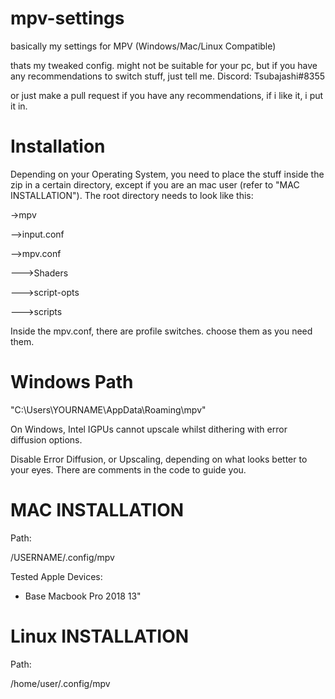 # mpv-settings
basically my settings for MPV (Windows/Mac/Linux Compatible)

thats my tweaked config.
might not be suitable for your pc, but if you have any recommendations to switch stuff, just tell me.
Discord: Tsubajashi#8355

or just make a pull request if you have any recommendations, if i like it, i put it in.

# Installation
Depending on your Operating System, you need to place the stuff inside the zip in a certain directory, except if you are an mac user (refer to "MAC INSTALLATION").
The root directory needs to look like this:

->mpv

-->input.conf

-->mpv.conf

--->Shaders

--->script-opts

--->scripts

Inside the mpv.conf, there are profile switches. choose them as you need them.
# Windows Path
"C:\Users\YOURNAME\AppData\Roaming\mpv"

On Windows, Intel IGPUs cannot upscale whilst dithering with error diffusion options.

Disable Error Diffusion, or Upscaling, depending on what looks better to your eyes. There are comments in the code to guide you.

# MAC INSTALLATION
Path:

/USERNAME/.config/mpv

Tested Apple Devices:

- Base Macbook Pro 2018 13"


# Linux INSTALLATION
Path:

/home/user/.config/mpv

